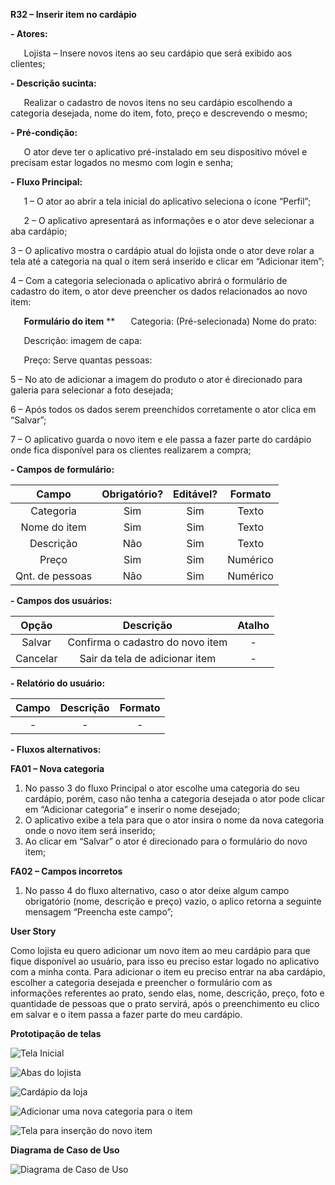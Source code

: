 ﻿**R32 – Inserir item no cardápio**

**- Atores:**

`	`Lojista – Insere novos itens ao seu cardápio que será exibido aos clientes;

**- Descrição sucinta:**

`	`Realizar o cadastro de novos itens no seu cardápio escolhendo a categoria desejada, nome do item, foto, preço e descrevendo o mesmo;

**- Pré-condição:**

`	`O ator deve ter o aplicativo pré-instalado em seu dispositivo móvel e precisam estar logados no mesmo com login e senha;

**- Fluxo Principal:**

`	`1 – O ator ao abrir a tela inicial do aplicativo seleciona o ícone “Perfil”;

`	`2 – O aplicativo apresentará as informações e o ator deve selecionar a aba cardápio;

3 – O aplicativo mostra o cardápio atual do lojista onde o ator deve rolar a tela até a categoria na qual o item será inserido e clicar em “Adicionar item”;

4 – Com a categoria selecionada o aplicativo abrirá o formulário de cadastro do item, o ator deve preencher os dados relacionados ao novo item:

`	`**Formulário do item**
**
`	`Categoria: (Pré-selecionada)	Nome do prato:

`	`Descrição:			imagem de capa:

`	`Preço:				Serve quantas pessoas:

5 – No ato de adicionar a imagem do produto o ator é direcionado para galeria para selecionar a foto desejada;

6 – Após todos os dados serem preenchidos corretamente o ator clica em “Salvar”;

7 – O aplicativo guarda o novo item e ele passa a fazer parte do cardápio onde fica disponível para os clientes realizarem a compra;

**- Campos de formulário:**

|**Campo**|**Obrigatório?**|**Editável?**|**Formato**|
| :-: | :-: | :-: | :-: |
|Categoria|Sim|Sim|Texto|
|Nome do item|Sim|Sim|Texto|
|Descrição|Não|Sim|Texto|
|Preço|Sim|Sim|Numérico|
|Qnt. de pessoas|Não|Sim|Numérico|
**- Campos dos usuários:**

|**Opção**|**Descrição**|**Atalho**|
| :-: | :-: | :-: |
|Salvar|Confirma o cadastro do novo item|-|
|Cancelar|Sair da tela de adicionar item|-|

**- Relatório do usuário:**

|**Campo**|**Descrição**|**Formato**|
| :-: | :-: | :-: |
|-|-|-|

**- Fluxos alternativos:**

**FA01 – Nova categoria**

1. No passo 3 do fluxo Principal o ator escolhe uma categoria do seu cardápio, porém, caso não tenha a categoria desejada o ator pode clicar em “Adicionar categoria” e inserir o nome desejado;
1. O aplicativo exibe a tela para que o ator insira o nome da nova categoria onde o novo item será inserido;
1. Ao clicar em “Salvar” o ator é direcionado para o formulário do novo item;

**FA02 – Campos incorretos**

1. No passo 4 do fluxo alternativo, caso o ator deixe algum campo obrigatório (nome, descrição e preço) vazio, o aplico retorna a seguinte mensagem “Preencha este campo”;

**User Story**

Como lojista eu quero adicionar um novo item ao meu cardápio para que fique disponível ao usuário, para isso eu preciso estar logado no aplicativo com a minha conta. Para adicionar o item eu preciso entrar na aba cardápio, escolher a categoria desejada e preencher o formulário com as informações referentes ao prato, sendo elas, nome, descrição, preço, foto e quantidade de pessoas que o prato servirá, após o preenchimento eu clico em salvar e o item passa a fazer parte do meu cardápio.


**Prototipação de telas**


![Tela Inicial](https://imgur.com/Z4nOSWp.jpeg) 

![Abas do lojista](https://imgur.com/eYNRTIq.jpeg)

![Cardápio da loja](https://imgur.com/7QWkJYw.png) 

![Adicionar uma nova categoria para o item](https://imgur.com/N9AMoUC.png)

![Tela para inserção do novo item](https://imgur.com/SvCBSU3.png)


**Diagrama de Caso de Uso**

![Diagrama de Caso de Uso](https://imgur.com/R6XIRjN.jpeg)
